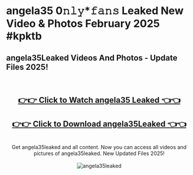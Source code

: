 # angela35 0𝚗𝚕𝚢*𝚏𝚊𝚗𝚜 Leaked New Video & Photos February 2025 #kpktb

<h2>angela35Leaked Videos And Photos - Update Files 2025!</h2>
<br>
<div align="center">
<h2><a href="https://mediaupload.pro?title=angela35&ref=11F" rel="nofollow">👉👉 Click to Watch angela35 Leaked 👈👈</a></h2>
<h2><a href="https://mediaupload.pro?title=angela35&ref=11F" rel="nofollow">👉👉 Click to Download angela35Leaked 👈👈</a></h2>
<br>
Get angela35leaked and all content. Now you can access all videos and pictures of angela35leaked. New Updated Files 2025!
<br>
<br>
<a href="https://mediaupload.pro?title=angela35&ref=11F" rel="nofollow" data-target="animated-image.originalLink"><img src="https://i.ibb.co/Gkj2r4b/banner.png" alt="angela35leaked" style="max-width: 100%; display: inline-block;" data-target="animated-image.originalImage"></a>
</div>
<br>

